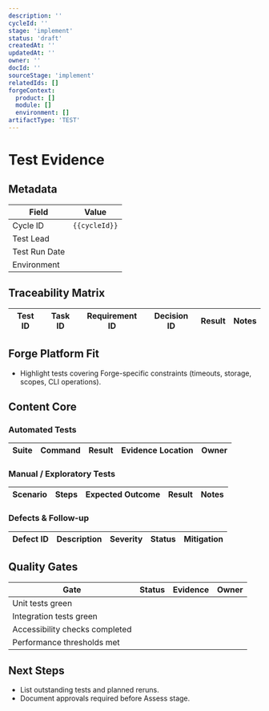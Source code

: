 ```yaml
---
description: ''
cycleId: ''
stage: 'implement'
status: 'draft'
createdAt: ''
updatedAt: ''
owner: ''
docId: ''
sourceStage: 'implement'
relatedIds: []
forgeContext:
  product: []
  module: []
  environment: []
artifactType: 'TEST'
---
```


# Test Evidence

## Metadata
| Field | Value |
| --- | --- |
| Cycle ID | `{{cycleId}}` |
| Test Lead |  |
| Test Run Date |  |
| Environment |  |

## Traceability Matrix
| Test ID | Task ID | Requirement ID | Decision ID | Result | Notes |
| --- | --- | --- | --- | --- | --- |

## Forge Platform Fit
- Highlight tests covering Forge-specific constraints (timeouts, storage, scopes, CLI operations).

## Content Core
### Automated Tests
| Suite | Command | Result | Evidence Location | Owner |
| --- | --- | --- | --- | --- |

### Manual / Exploratory Tests
| Scenario | Steps | Expected Outcome | Result | Notes |
| --- | --- | --- | --- | --- |

### Defects & Follow-up
| Defect ID | Description | Severity | Status | Mitigation |
| --- | --- | --- | --- | --- |

## Quality Gates
| Gate | Status | Evidence | Owner |
| --- | --- | --- | --- |
| Unit tests green |  |  |  |
| Integration tests green |  |  |  |
| Accessibility checks completed |  |  |  |
| Performance thresholds met |  |  |  |

## Next Steps
- List outstanding tests and planned reruns.
- Document approvals required before Assess stage.
